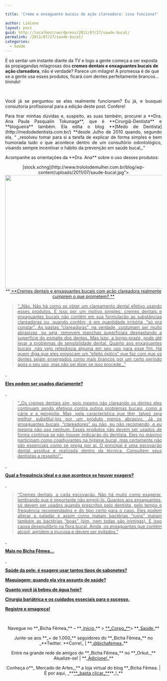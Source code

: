 ```yaml
---

title: 'Creme e enxaguante bucais de ação clareadora: isso funciona?'

author: Lidiane
layout: post
guid: http://localhost/wordpress/2011/07/27/saude-bucal/
permalink: /2011/07/27/saude-bucal/
categories:
  - Saúde
---
```

É só sentar um instante diante da TV e logo a gente começa a ser exposta ás propagandas milagrosas dos **cremes dentais e enxaguantes bucais de ação clareadora**, não é verdade? Parece um milagre! A promessa é de que se a gente usa esses produtos, ficará com dentes perfeitamente brancos… _tinindo_!

&nbsp;

<p align="justify">
  Você já se perguntou se eles realmente funcionam? Eu já, e busquei consultoria profissional para a edição deste post. Confere!
</p>

<!--more-->

<p align="justify">
  Para tirar minhas dúvidas e, suspeito, as suas também, procurei a **Dra. Ana Paula Pasqualin Tokunaga**, que é **Cirurgiã-Dentista** e **blogueira** também. Ela edita o blog **[Medo de Dentista](http://medodedentista.com.br/)  **desde Julho de 2010 quando, segundo ela, “ _resolveu tomar para si a tarefa de explicar de forma simples e bem humorada tudo o que acontece dentro de um consultório odontológico, visando sempre incentivar o hábito da prevenção em saúde bucal_.”
</p>

<p align="justify">
  Acompanhe as orientações da **Dra. Ana** sobre o uso desses produtos:
</p>

<p align="center">
  [stock.xchng](http://www.trololodemulher.com.br/blog/wp-content/uploads/2011/07/saude-bucal.jpg"><img class="alignnone size-full wp-image-6678" title="saúde bucal" src="http://www.trololodemulher.com.br/blog/wp-content/uploads/2011/07/saude-bucal.jpg" alt="" width="600" height="364" /></a><br /> **<a href="http://www.sxc.hu/) **
</p>

<p align="justify">
  **Cremes dentais e enxaguantes bucais com ação clareadora realmente cumprem o que prometem? **
</p>

> <p align="justify">
>   “_Não. Não há como se obter um clareamento dental efetivo usando esses produtos. E isso por um motivo simples: cremes dentais e enxaguantes bucais não contêm em sua formulação as substâncias clareadoras ou, quando contêm, é em quantidade irrisória, &#8220;só pra constar&#8221;. As pastas &#8220;clareadoras&#8221;, na verdade, costumam ser muito abrasivas, ou seja, removem manchas superficiais desgastando a superfície do esmalte dos dentes. Mas isso, a longo-prazo, pode até levar a problemas de sensibilidade dental. Quanto aos enxaguantes bucais, não vejo relevância alguma em seu uso para esse fim. Há quem diga que eles provocam um &#8220;efeito óptico&#8221; que faz com que os dentes sejam enxergados como mais brancos por um certo período após o seu uso, mas não sei dizer se isso procede_.”
> </p>

&nbsp;

**Eles podem ser usados diariamente?**

&nbsp;

> <p align="justify">
>   “_Os cremes dentais sim, pois mesmo não clareando os dentes eles continuam sendo efetivos contra outros problemas bucais, como a cárie e a gengivite. Mas, pela característica que têm, talvez seja melhor substituí-los por um produto menos abrasivo. Já os enxaguantes bucais, &#8220;clareadores&#8221; ou não, eu não recomendo, e eu mesma não uso nenhum. Esses produtos não devem ser usados de forma contínua se não houver indicação do dentista. Eles no máximo participam como coadjuvantes na higiene bucal, mas certamente não são essenciais como se prega por aí. O principal é uma escovação dental assídua e realizada dentro da técnica. Consultem seus dentistas a respeito!”_
> </p>

&nbsp;

**Qual a frequência ideal e o que acontece se houver exagero?**

&nbsp;

> <p align="justify">
>   “Cremes dentais, a cada escovação. Não há muito como exagerar, lembrando que é importante não engoli-lo. Quantos aos enxaguantes, só devem ser usados quando prescritos pelo dentista, pelo tempo e frequência recomendados e do tipo certo para o caso. Eles podem alterar o paladar e assim como matam bactérias &#8220;ruins&#8221; matam também as bactérias &#8220;boas&#8221; (sim, nem todas são inimigas). E isso causa desequilíbrio na flora bucal. Ainda, os enxaguantes que contêm alcool, agridem a mucosa e devem ser evitados.”
> </p>

&nbsp;

**Mais no Bicha Fêmea…**

&nbsp;

**[Saúde da pele: é exagero usar tantos tipos de sabonetes?](http://www.trololodemulher.com.br/2011/06/29/saude-beleza-da-pele/)**

**[Maquiagem: quando ela vira assunto de saúde?](http://www.trololodemulher.com.br/2011/06/08/maquiagem-saude-pele/)**

**[Quanto você já bebeu de água hoje?](http://www.trololodemulher.com.br/2011/06/03/agua-saude-2/)**

**[Cirurgia bariátrica e os cuidados esseciais para o sucesso.](http://www.trololodemulher.com.br/2011/03/18/cirurgia-bariatrica/)**

**[Registre e emagreça!](http://www.trololodemulher.com.br/2011/03/11/registre-e-emagreca/)**

&nbsp;

<p align="center">
  Navegue no **_Bicha Fêmea_** – **_<a href="http://www.trololodemulher.com.br/">Início</a>_** > <a href="http://www.trololodemulher.com.br/corpo/">**_Corpo_**</a>> **_<a href="http://www.trololodemulher.com.br/category/do-corpo/saude/">Saúde</a>_**
</p>

<p align="center">
  Junte-se aos **_+ de 1.000_** seguidores do **_Bicha Fêmea_** no _**Twitter. **Corre!_ | **_<a href="http://twitter.com/bichafemea">@bichafemea</a>_**
</p>

<p align="center">
  Entre na grande rede de amigos do **_Bicha Fêmea_** no **_Orkut._** Atualize-se! | **_<a href="http://www.orkut.com.br/Main#Profile?uid=5161612886294499900">Adicione!</a>_**
</p>

<p align="center">
  Conheça o**_ Mercado de Artes,_** a loja virtual do blog **_Bicha Fêmea. | É por aqui, _**<a href="http://www.trololodemulher.com.br/loja/">**_basta clicar_**</a>**_!_**
</p>

<p align="center">